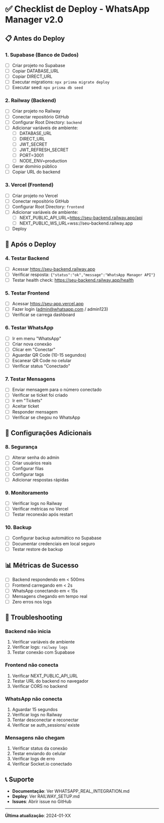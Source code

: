 # ✅ Checklist de Deploy - WhatsApp Manager v2.0

## 📋 Antes do Deploy

### 1. Supabase (Banco de Dados)
- [ ] Criar projeto no Supabase
- [ ] Copiar DATABASE_URL
- [ ] Copiar DIRECT_URL
- [ ] Executar migrations: `npx prisma migrate deploy`
- [ ] Executar seed: `npx prisma db seed`

### 2. Railway (Backend)
- [ ] Criar projeto no Railway
- [ ] Conectar repositório GitHub
- [ ] Configurar Root Directory: `backend`
- [ ] Adicionar variáveis de ambiente:
  - [ ] DATABASE_URL
  - [ ] DIRECT_URL
  - [ ] JWT_SECRET
  - [ ] JWT_REFRESH_SECRET
  - [ ] PORT=3001
  - [ ] NODE_ENV=production
- [ ] Gerar domínio público
- [ ] Copiar URL do backend

### 3. Vercel (Frontend)
- [ ] Criar projeto no Vercel
- [ ] Conectar repositório GitHub
- [ ] Configurar Root Directory: `frontend`
- [ ] Adicionar variáveis de ambiente:
  - [ ] NEXT_PUBLIC_API_URL=https://seu-backend.railway.app/api
  - [ ] NEXT_PUBLIC_WS_URL=wss://seu-backend.railway.app
- [ ] Deploy

## 🚀 Após o Deploy

### 4. Testar Backend
- [ ] Acessar https://seu-backend.railway.app
- [ ] Verificar resposta: `{"status":"ok","message":"WhatsApp Manager API"}`
- [ ] Testar health check: https://seu-backend.railway.app/health

### 5. Testar Frontend
- [ ] Acessar https://seu-app.vercel.app
- [ ] Fazer login (admin@whatsapp.com / admin123)
- [ ] Verificar se carrega dashboard

### 6. Testar WhatsApp
- [ ] Ir em menu "WhatsApp"
- [ ] Criar nova conexão
- [ ] Clicar em "Conectar"
- [ ] Aguardar QR Code (10-15 segundos)
- [ ] Escanear QR Code no celular
- [ ] Verificar status "Conectado"

### 7. Testar Mensagens
- [ ] Enviar mensagem para o número conectado
- [ ] Verificar se ticket foi criado
- [ ] Ir em "Tickets"
- [ ] Aceitar ticket
- [ ] Responder mensagem
- [ ] Verificar se chegou no WhatsApp

## 🔧 Configurações Adicionais

### 8. Segurança
- [ ] Alterar senha do admin
- [ ] Criar usuários reais
- [ ] Configurar filas
- [ ] Configurar tags
- [ ] Adicionar respostas rápidas

### 9. Monitoramento
- [ ] Verificar logs no Railway
- [ ] Verificar métricas no Vercel
- [ ] Testar reconexão após restart

### 10. Backup
- [ ] Configurar backup automático no Supabase
- [ ] Documentar credenciais em local seguro
- [ ] Testar restore de backup

## 📊 Métricas de Sucesso

- [ ] Backend respondendo em < 500ms
- [ ] Frontend carregando em < 2s
- [ ] WhatsApp conectando em < 15s
- [ ] Mensagens chegando em tempo real
- [ ] Zero erros nos logs

## 🐛 Troubleshooting

### Backend não inicia
1. Verificar variáveis de ambiente
2. Verificar logs: `railway logs`
3. Testar conexão com Supabase

### Frontend não conecta
1. Verificar NEXT_PUBLIC_API_URL
2. Testar URL do backend no navegador
3. Verificar CORS no backend

### WhatsApp não conecta
1. Aguardar 15 segundos
2. Verificar logs no Railway
3. Tentar desconectar e reconectar
4. Verificar se auth_sessions/ existe

### Mensagens não chegam
1. Verificar status da conexão
2. Testar enviando do celular
3. Verificar logs de erro
4. Verificar Socket.io conectado

## 📞 Suporte

- **Documentação**: Ver WHATSAPP_REAL_INTEGRATION.md
- **Deploy**: Ver RAILWAY_SETUP.md
- **Issues**: Abrir issue no GitHub

---

**Última atualização**: 2024-01-XX
